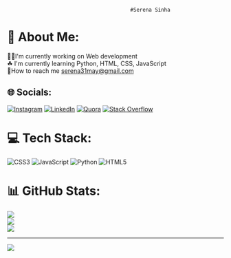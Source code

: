                                             #Serena Sinha

# 💫 About Me:
👩‍💻I'm currently working on Web development<br>☘ I'm currently learning Python, HTML, CSS, JavaScript<br>📝How to reach me serena31may@gmail.com


## 🌐 Socials:
[![Instagram](https://img.shields.io/badge/Instagram-%23E4405F.svg?logo=Instagram&logoColor=white)](https://instagram.com/serenasinha_31) [![LinkedIn](https://img.shields.io/badge/LinkedIn-%230077B5.svg?logo=linkedin&logoColor=white)](https://linkedin.com/in/SerenaSinha) [![Quora](https://img.shields.io/badge/Quora-%23B92B27.svg?logo=Quora&logoColor=white)](https://quora.com/profile/SerenaSinha) [![Stack Overflow](https://img.shields.io/badge/-Stackoverflow-FE7A16?logo=stack-overflow&logoColor=white)](https://stackoverflow.com/users/SerenaSinha) 

# 💻 Tech Stack:
![CSS3](https://img.shields.io/badge/css3-%231572B6.svg?style=for-the-badge&logo=css3&logoColor=white) ![JavaScript](https://img.shields.io/badge/javascript-%23323330.svg?style=for-the-badge&logo=javascript&logoColor=%23F7DF1E) ![Python](https://img.shields.io/badge/python-3670A0?style=for-the-badge&logo=python&logoColor=ffdd54) ![HTML5](https://img.shields.io/badge/html5-%23E34F26.svg?style=for-the-badge&logo=html5&logoColor=white)
# 📊 GitHub Stats:
![](https://github-readme-stats.vercel.app/api?username=SerenaSinha31&theme=dark&hide_border=false&include_all_commits=false&count_private=false)<br/>
![](https://github-readme-streak-stats.herokuapp.com/?user=SerenaSinha31&theme=dark&hide_border=false)<br/>
![](https://github-readme-stats.vercel.app/api/top-langs/?username=SerenaSinha31&theme=dark&hide_border=false&include_all_commits=false&count_private=false&layout=compact)

---
[![](https://visitcount.itsvg.in/api?id=SerenaSinha31&icon=0&color=0)](https://visitcount.itsvg.in)

<!-- Proudly created with GPRM ( https://gprm.itsvg.in ) -->

